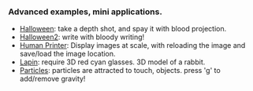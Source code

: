 ### Advanced examples, mini applications.

- [Halloween](Halloween): take a depth shot, and spay it with blood projection.
- [Halloween2](Halloween2): write with bloody writing!
- [Human Printer](HumanPrinter): Display images at scale, with reloading the image and save/load the image location. 
- [Lapin](Lapin): require 3D red cyan glasses. 3D model of a rabbit.
- [Particles](Particles): particles are attracted to touch, objects. press 'g' to add/remove gravity!
